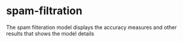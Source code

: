 # spam-filtration
The spam filteration model displays the accuracy measures and other results that shows the model details
